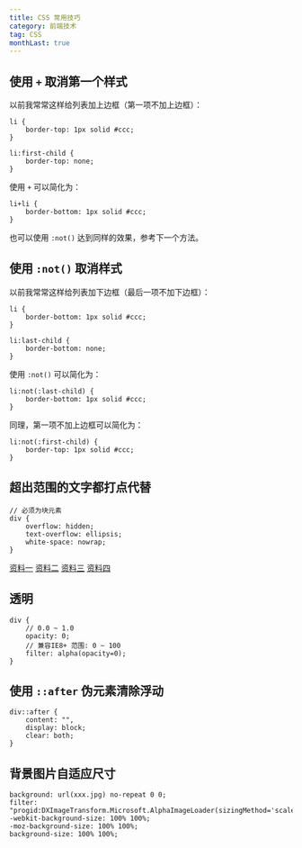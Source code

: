 ```yaml
---
title: CSS 常用技巧
category: 前端技术
tag: CSS
monthLast: true
---
```


## 使用 `+` 取消第一个样式

以前我常常这样给列表加上边框（第一项不加上边框）：

```
li {
    border-top: 1px solid #ccc;
}

li:first-child {
    border-top: none;
}
```

使用 `+` 可以简化为：

```
li+li {
    border-bottom: 1px solid #ccc;
}
```

也可以使用 `:not()` 达到同样的效果，参考下一个方法。


## 使用 `:not()` 取消样式

以前我常常这样给列表加下边框（最后一项不加下边框）：

```
li {
    border-bottom: 1px solid #ccc;
}

li:last-child {
    border-bottom: none;
}
```

使用 `:not()` 可以简化为：

```
li:not(:last-child) {
    border-bottom: 1px solid #ccc;
}
```

同理，第一项不加上边框可以简化为：

```
li:not(:first-child) {
    border-top: 1px solid #ccc;
}
```

## 超出范围的文字都打点代替

```
// 必须为块元素
div {
    overflow: hidden;
    text-overflow: ellipsis;
    white-space: nowrap;
}
```

[资料一](http://www.css88.com/archives/5206)
[资料二](http://c7sky.com/text-overflow-ellipsis-on-multiline-text.html)
[资料三](http://www.daqianduan.com/6179.html)
[资料四](http://www.zhangxinxu.com/wordpress/2009/09/%E5%85%B3%E4%BA%8E%E6%96%87%E5%AD%97%E5%86%85%E5%AE%B9%E6%BA%A2%E5%87%BA%E7%94%A8%E7%82%B9%E7%82%B9%E7%82%B9-%E7%9C%81%E7%95%A5%E5%8F%B7%E8%A1%A8%E7%A4%BA/)

## 透明

```
div {
    // 0.0 ~ 1.0
    opacity: 0;
    // 兼容IE8+ 范围: 0 ~ 100
    filter: alpha(opacity=0);
}
```

## 使用 `::after` 伪元素清除浮动

```
div::after {
    content: "",
    display: block;
    clear: both;
}
```

## 背景图片自适应尺寸

```
background: url(xxx.jpg) no-repeat 0 0;
filter: "progid:DXImageTransform.Microsoft.AlphaImageLoader(sizingMethod='scale')";
-webkit-background-size: 100% 100%;
-moz-background-size: 100% 100%;
background-size: 100% 100%;
```
